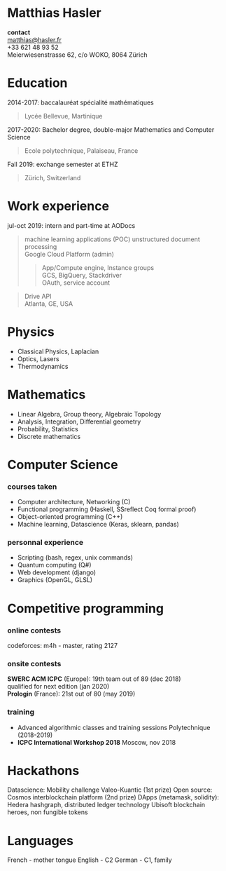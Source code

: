 # Matthias Hasler
**contact**  
matthias@hasler.fr  
+33 621 48 93 52  
Meierwiesenstrasse 62, c/o WOKO, 8064 Zürich

# Education
2014-2017: baccalauréat spécialité mathématiques
> Lycée Bellevue, Martinique

2017-2020: Bachelor degree, double-major Mathematics and Computer Science
> Ecole polytechnique, Palaiseau, France

Fall 2019: exchange semester at ETHZ
> Zürich, Switzerland

# Work experience
jul-oct 2019: intern and part-time at AODocs
> machine learning applications (POC)
> unstructured document processing  
> Google Cloud Platform (admin)  
> > App/Compute engine, Instance groups  
> > GCS, BigQuery, Stackdriver  
> > OAuth, service account

> Drive API  
> Atlanta, GE, USA  

# Physics
- Classical Physics, Laplacian
- Optics, Lasers
- Thermodynamics

# Mathematics
- Linear Algebra, Group theory, Algebraic Topology
- Analysis, Integration, Differential geometry
- Probability, Statistics
- Discrete mathematics

# Computer Science
### courses taken
- Computer architecture, Networking (C)
- Functional programming (Haskell, SSreflect Coq formal proof)
- Object-oriented programming (C++)
- Machine learning, Datascience (Keras, sklearn, pandas)
### personnal experience
- Scripting (bash, regex, unix commands)
- Quantum computing (Q#)
- Web development (django)
- Graphics (OpenGL, GLSL)

# Competitive programming
### online contests
codeforces: m4h - master, rating 2127
### onsite contests
**SWERC ACM ICPC** (Europe):
    19th team out of 89 (dec 2018)  
    qualified for next edition (jan 2020)  
**Prologin** (France):
    21st out of 80 (may 2019)
### training
- Advanced algorithmic classes and training sessions
    Polytechnique (2018-2019)
- **ICPC International Workshop 2018**
    Moscow, nov 2018

# Hackathons
Datascience: Mobility challenge Valeo-Kuantic (1st prize)
Open source: Cosmos interblockchain platform (2nd prize)
DApps (metamask, solidity):
  Hedera hashgraph, distributed ledger technology
  Ubisoft blockchain heroes, non fungible tokens

# Languages
French  - mother tongue
English - C2
German  - C1, family

